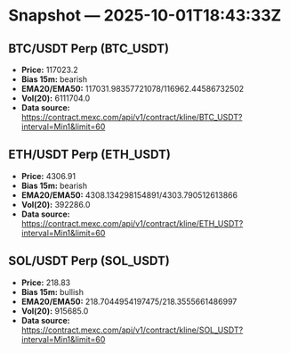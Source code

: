 # Snapshot — 2025-10-01T18:43:33Z

## BTC/USDT Perp (BTC_USDT)
- **Price:** 117023.2
- **Bias 15m:** bearish
- **EMA20/EMA50:** 117031.98357721078/116962.44586732502
- **Vol(20):** 6111704.0
- **Data source:** https://contract.mexc.com/api/v1/contract/kline/BTC_USDT?interval=Min1&limit=60

## ETH/USDT Perp (ETH_USDT)
- **Price:** 4306.91
- **Bias 15m:** bearish
- **EMA20/EMA50:** 4308.134298154891/4303.790512613866
- **Vol(20):** 392286.0
- **Data source:** https://contract.mexc.com/api/v1/contract/kline/ETH_USDT?interval=Min1&limit=60

## SOL/USDT Perp (SOL_USDT)
- **Price:** 218.83
- **Bias 15m:** bullish
- **EMA20/EMA50:** 218.7044954197475/218.3555661486997
- **Vol(20):** 915685.0
- **Data source:** https://contract.mexc.com/api/v1/contract/kline/SOL_USDT?interval=Min1&limit=60
